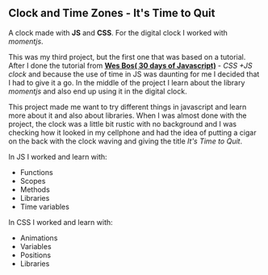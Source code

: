 ## Clock and Time Zones - It's Time to Quit

A clock made with <strong>JS</strong> and <strong>CSS</strong>.
For the digital clock I worked with <em>momentjs</em>.

This was my third project, but the first one that was based on a tutorial. After I done the tutorial from <strong>[Wes Bos( 30 days of Javascript)](https://javascript30.com/)</strong> - <em>CSS +JS clock</em> and because the use of time in JS was daunting for me I decided that I had to give it a go.
In the middle of the project I learn about the library <em>momentjs</em> and also end up using it in the digital clock.

This project made me want to try different things in javascript and learn more about it and also about libraries.
When I was almost done with the project, the clock was a little bit rustic with no background and I was checking how it looked in my cellphone and had the idea of putting a cigar on the back with the clock waving and giving the title <em>It's Time to Quit</em>.


In JS I worked and learn with:

<ul>
<li>Functions</li>
<li>Scopes</li>
<li>Methods</li>
<li>Libraries</li>
<li>Time variables</li>
</ul>

In CSS I worked and learn with:

<ul>
<li>Animations</li>
<li>Variables</li>
<li>Positions</li>
<li>Libraries</li>
</ul>




